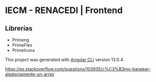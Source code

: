 # IECM - RENACEDI | Frontend

## Librerías

* Primeng
* PrimeFlex
* PrimeIcons


This project was generated with [Angular CLI](https://github.com/angular/angular-cli) version 13.0.4.

https://es.stackoverflow.com/questions/103935/c%C3%B3mo-barajear-aleatoriamente-un-array